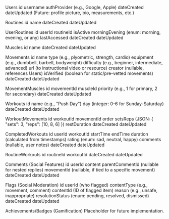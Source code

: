 Users
id
username
authProvider (e.g., Google, Apple)
dateCreated
dateUpdated
(Future: profile picture, bio, measurements, etc.)

Routines
id
name
dateCreated
dateUpdated

UserRoutines
id
userId
routineId
isActive
morningEvening (enum: morning, evening, or any)
lastAccessed
dateCreated
dateUpdated

Muscles
id
name
dateCreated
dateUpdated

Movements
id
name
type (e.g., plyometric, strength, cardio)
equipment (e.g., dumbbell, barbell, bodyweight)
difficulty (e.g., beginner, intermediate, advanced)
url (to instructional video or resource)
creator (nullable, references Users)
isVerified (boolean for static/pre-vetted movements)
dateCreated
dateUpdated

MovementMuscles
id
movementId
muscleId
priority (e.g., 1 for primary, 2 for secondary)
dateCreated
dateUpdated

Workouts
id
name (e.g., "Push Day")
day (integer: 0-6 for Sunday-Saturday)
dateCreated
dateUpdated

WorkoutMovements
id
workoutId
movementId
order
setsReps (JSON: { "sets": 3, "reps": [10, 8, 6] })
restDuration
dateCreated
dateUpdated

CompletedWorkouts
id
userId
workoutId
startTime
endTime
duration (calculated from timestamps)
rating (enum: sad, neutral, happy)
comments (nullable, user notes)
dateCreated
dateUpdated

RoutineWorkouts
id
routineId
workoutId
dateCreated
dateUpdated

Comments (Social Features)
id
userId
content
parentCommentId (nullable for nested replies)
movementId (nullable, if tied to a specific movement)
dateCreated
dateUpdated

Flags (Social Moderation)
id
userId (who flagged)
contentType (e.g., movement, comment)
contentId (ID of flagged item)
reason (e.g., unsafe, inappropriate)
resolutionStatus (enum: pending, resolved, dismissed)
dateCreated
dateUpdated

Achievements/Badges (Gamification)
Placeholder for future implementation.
